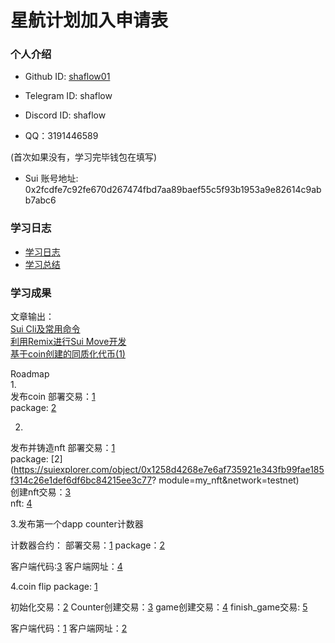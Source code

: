 # 星航计划加入申请表

### 个人介绍

* Github ID: [shaflow01](https://github.com/shaflow01)

* Telegram ID: shaflow

* Discord ID: shaflow

* QQ：3191446589

(首次如果没有，学习完毕钱包在填写)
* Sui 账号地址: 0x2fcdfe7c92fe670d267474fbd7aa89baef55c5f93b1953a9e82614c9abb7abc6


### 学习日志

- [学习日志](journal.md)
- [学习总结](summary.md)

### 学习成果
文章输出：  
[Sui Cli及常用命令](https://learnblockchain.cn/article/7350)  
[利用Remix进行Sui Move开发](https://learnblockchain.cn/article/7351)  
[基于coin创建的同质化代币(1)](https://learnblockchain.cn/article/7357)  

Roadmap  
1.  
发布coin
部署交易：[1](https://suiexplorer.com/txblock/EoUkw7RT83RD66Afa5ycW49diyEbxsSWAbPdqSTzzCxL?module=pool&network=testnet)  
package: [2](https://suiexplorer.com/object/0x9764fbf517f404d9f3bfe5e09c9801d94e86362bbde201cda1ea42d3bea27617?network=testnet)  

2.
发布并铸造nft
部署交易：[1](https://suiexplorer.com/txblock/G8mATD3e3WwLV4DnyEjKFeZEVGFrJepNnH5hjJf5Uxxi?network=testnet)  
package: [2](https://suiexplorer.com/object/0x1258d4268e7e6af735921e343fb99fae185f314c26e1def6df6bc84215ee3c77?  module=my_nft&network=testnet)  
创建nft交易：[3](https://suiexplorer.com/txblock/DBPfVNm7ghkM5tRGFQFEXFukL4RK9EftwgmLtFri9Df1?module=my_nft&network=testnet)  
nft: [4](https://suiexplorer.com/object/0x0aef3a97479b17ec889d1e435e93d639a3f818c89ac984349cb5a84c40416b19?network=testnet)  

3.发布第一个dapp counter计数器

计数器合约：
部署交易：[1](https://suiexplorer.com/txblock/CybyWU4HAShJ8VP3e3YKoKaynWHuhfW98YNTxj7QoqsQ?network=testnet)
package：[2](https://suiexplorer.com/object/0x8d2d32b3982c4e31d0cfb666aa0923c78349e9aab6c1c8f3eb8a6b0026ad742b?network=testnet)

客户端代码:[3](https://github.com/shaflow01/counter-client)
客户端网址：[4](https://roaring-lollipop-a58f34.netlify.app)

4.coin flip
package: [1](https://suiexplorer.com/object/0x0e1fc4384d277b9eaa0052269beafb0274affd19246bc1cffe84ca32e69b6d28?module=single_player_satoshi&network=testnet)

初始化交易：[2](https://suiexplorer.com/txblock/8VgrqW7wfyhvDdJ4Ltxjs1XBA2WttsjcVEWs5Scoizr8?network=testnet)
Counter创建交易：[3](https://suiexplorer.com/txblock/4ATLE7Uqd9ESxRurZjeQhkjAJrPi9U5SLKP1VtqM7mi4?network=testnet)
game创建交易：[4](https://suiexplorer.com/txblock/6Xe2crQhWM13XsycWERCfbPfgSMUdzMfwdBsPXUZjRYB?network=testnet)
finish_game交易: [5](https://suiexplorer.com/txblock/AoXWV6ms5o9cNtxPjMCFmmLrLy3d8qmFz9zu35tabFH?network=testnet)

客户端代码：[1](https://github.com/shaflow01/coin-flip-client)
客户端网址：[2](https://whimsical-travesseiro-12a954.netlify.app/)


